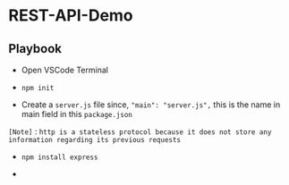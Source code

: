 # REST-API-Demo

## Playbook
* Open VSCode Terminal
*     npm init
* Create a `server.js` file since, `"main": "server.js",` this is the name in main field in this  `package.json`

`[Note]` : `http is a stateless protocol because it does not store any information regarding its previous requests`

*     npm install express
* 

